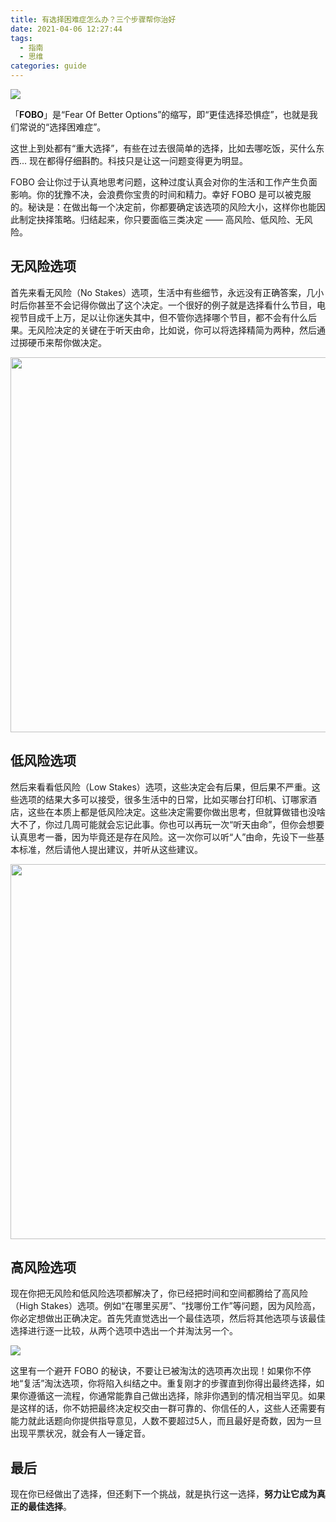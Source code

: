 ```yaml
---
title: 有选择困难症怎么办？三个步骤帮你治好
date: 2021-04-06 12:27:44
tags:
  - 指南
  - 思维
categories: guide
---
```


![](/images/guide/FOBO.jpeg)


「**FOBO**」是“Fear Of Better Options”的缩写，即“更佳选择恐惧症”，也就是我们常说的“选择困难症”。

这世上到处都有“重大选择”，有些在过去很简单的选择，比如去哪吃饭，买什么东西... 现在都得仔细斟酌。科技只是让这一问题变得更为明显。

FOBO 会让你过于认真地思考问题，这种过度认真会对你的生活和工作产生负面影响。你的犹豫不决，会浪费你宝贵的时间和精力。幸好 FOBO 是可以被克服的。秘诀是：在做出每一个决定前，你都要确定该选项的风险大小，这样你也能因此制定抉择策略。归结起来，你只要面临三类决定 —— 高风险、低风险、无风险。

## 无风险选项

首先来看无风险（No Stakes）选项，生活中有些细节，永远没有正确答案，几小时后你甚至不会记得你做出了这个决定。一个很好的例子就是选择看什么节目，电视节目成千上万，足以让你迷失其中，但不管你选择哪个节目，都不会有什么后果。无风险决定的关键在于听天由命，比如说，你可以将选择精简为两种，然后通过掷硬币来帮你做决定。

<img src="/images/guide/fobo-no-stakes.jpg" width="600">

## 低风险选项

然后来看看低风险（Low Stakes）选项，这些决定会有后果，但后果不严重。这些选项的结果大多可以接受，很多生活中的日常，比如买哪台打印机、订哪家酒店，这些在本质上都是低风险决定。这些决定需要你做出思考，但就算做错也没啥大不了，你过几周可能就会忘记此事。你也可以再玩一次“听天由命”，但你会想要认真思考一番，因为毕竟还是存在风险。这一次你可以听“人”由命，先设下一些基本标准，然后请他人提出建议，并听从这些建议。

<img src="/images/guide/fobo-low-stakes.jpeg" width="600">

## 高风险选项

现在你把无风险和低风险选项都解决了，你已经把时间和空间都腾给了高风险（High Stakes）选项。例如“在哪里买房”、“找哪份工作”等问题，因为风险高，你必定想做出正确决定。首先凭直觉选出一个最佳选项，然后将其他选项与该最佳选择进行逐一比较，从两个选项中选出一个并淘汰另一个。

![](/images/guide/fobo-high-stakes.jpeg)

这里有一个避开 FOBO 的秘诀，不要让已被淘汰的选项再次出现！如果你不停地“复活”淘汰选项，你将陷入纠结之中。重复刚才的步骤直到你得出最终选择，如果你遵循这一流程，你通常能靠自己做出选择，除非你遇到的情况相当罕见。如果是这样的话，你不妨把最终决定权交由一群可靠的、你信任的人，这些人还需要有能力就此话题向你提供指导意见，人数不要超过5人，而且最好是奇数，因为一旦出现平票状况，就会有人一锤定音。

## 最后

现在你已经做出了选择，但还剩下一个挑战，就是执行这一选择，**努力让它成为真正的最佳选择**。